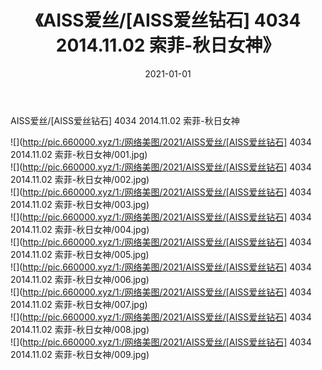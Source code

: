 ﻿---
layout: post
title:  《AISS爱丝/[AISS爱丝钻石] 4034 2014.11.02 索菲-秋日女神》
date:   2021-01-01
img: http://pic.660000.xyz/1:/网络美图/2021/AISS爱丝/[AISS爱丝钻石] 4034 2014.11.02 索菲-秋日女神/000.jpg
categories: [美女, 清纯, 唯美]
---

AISS爱丝/[AISS爱丝钻石] 4034 2014.11.02 索菲-秋日女神

 ![](http://pic.660000.xyz/1:/网络美图/2021/AISS爱丝/[AISS爱丝钻石] 4034 2014.11.02 索菲-秋日女神/001.jpg) <br>![](http://pic.660000.xyz/1:/网络美图/2021/AISS爱丝/[AISS爱丝钻石] 4034 2014.11.02 索菲-秋日女神/002.jpg) <br>![](http://pic.660000.xyz/1:/网络美图/2021/AISS爱丝/[AISS爱丝钻石] 4034 2014.11.02 索菲-秋日女神/003.jpg) <br>![](http://pic.660000.xyz/1:/网络美图/2021/AISS爱丝/[AISS爱丝钻石] 4034 2014.11.02 索菲-秋日女神/004.jpg) <br>![](http://pic.660000.xyz/1:/网络美图/2021/AISS爱丝/[AISS爱丝钻石] 4034 2014.11.02 索菲-秋日女神/005.jpg) <br>![](http://pic.660000.xyz/1:/网络美图/2021/AISS爱丝/[AISS爱丝钻石] 4034 2014.11.02 索菲-秋日女神/006.jpg) <br>![](http://pic.660000.xyz/1:/网络美图/2021/AISS爱丝/[AISS爱丝钻石] 4034 2014.11.02 索菲-秋日女神/007.jpg) <br>![](http://pic.660000.xyz/1:/网络美图/2021/AISS爱丝/[AISS爱丝钻石] 4034 2014.11.02 索菲-秋日女神/008.jpg) <br>![](http://pic.660000.xyz/1:/网络美图/2021/AISS爱丝/[AISS爱丝钻石] 4034 2014.11.02 索菲-秋日女神/009.jpg) <br>